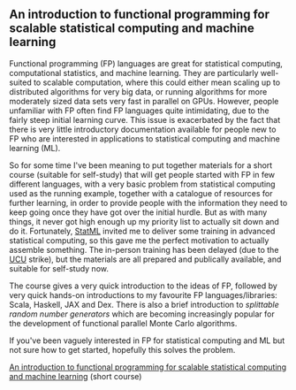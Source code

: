 ## An introduction to functional programming for scalable statistical computing and machine learning

Functional programming (FP) languages are great for statistical computing, computational statistics, and machine learning. They are particularly well-suited to scalable computation, where this could either mean scaling up to distributed algorithms for very big data, or running algorithms for more moderately sized data sets very fast in parallel on GPUs. However, people unfamiliar with FP often find FP languages quite intimidating, due to the fairly steep initial learning curve. This issue is exacerbated by the fact that there is very little introductory documentation available for people new to FP who are interested in applications to statistical computing and machine learning (ML).

So for some time I've been meaning to put together materials for a short course (suitable for self-study) that will get people started with FP in few different languages, with a very basic problem from statistical computing used as the running example, together with a catalogue of resources for further learning, in order to provide people with the information they need to keep going once they have got over the initial hurdle. But as with many things, it never got high enough up my priority list to actually sit down and do it. Fortunately, [StatML](https://statml.io/) invited me to deliver some training in advanced statistical computing, so this gave me the perfect motivation to actually assemble something. The in-person training has been delayed (due to the [UCU](https://www.ucu.org.uk/) strike), but the materials are all prepared and publically available, and suitable for self-study now.

The course gives a very quick introduction to the ideas of FP, followed by very quick hands-on introductions to my favourite FP languages/libraries: Scala, Haskell, JAX and Dex. There is also a brief introduction to *splittable random number generators* which are becoming increasingly popular for the development of functional parallel Monte Carlo algorithms.

If you've been vaguely interested in FP for statistical computing and ML but not sure how to get started, hopefully this solves the problem.

[An introduction to functional programming for scalable statistical computing and machine learning](https://github.com/darrenjw/fp-ssc-course) (short course)

